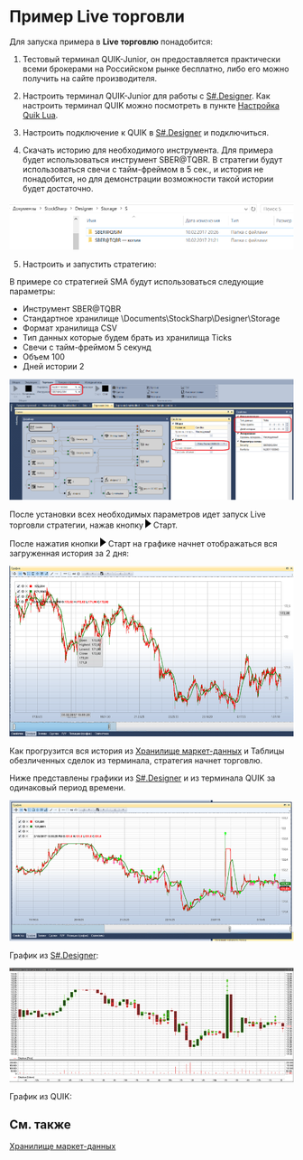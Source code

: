 # Пример Live торговли

Для запуска примера в **Live торговлю** понадобится:

1. Тестовый терминал QUIK\-Junior, он предоставляется практически всеми брокерами на Российском рынке бесплатно, либо его можно получить на сайте производителя.

2. Настроить терминал QUIK\-Junior для работы с [S\#.Designer](Designer.md). Как настроить терминал QUIK можно посмотреть в пункте [Настройка Quik Lua](QuikLua.md).

3. Настроить подключение к QUIK в [S\#.Designer](Designer.md) и подключиться.

4. Скачать историю для необходимого инструмента. Для примера будет использоваться инструмент SBER@TQBR. В стратегии будут использоваться свечи с тайм\-фреймом в 5 сек., и история не понадобится, но для демонстрации возможности такой истории будет достаточно.

![Designer Example of Live trading 00](../images/Designer_Example_of_Live_trading_00.png)

5. Настроить и запустить стратегию:

В примере со стратегией SMA будут использоваться следующие параметры:

- Инструмент SBER@TQBR
- Стандартное хранилище \\Documents\\StockSharp\\Designer\\Storage
- Формат хранилища CSV
- Тип данных которые будем брать из хранилища Ticks
- Свечи с тайм\-фреймом 5 секунд
- Объем 100
- Дней истории 2

![Designer Example of Live trading 01](../images/Designer_Example_of_Live_trading_01.png)

После установки всех необходимых параметров идет запуск Live торговли стратегии, нажав кнопку ![Designer Panel Circuits 02](../images/Designer_Panel_Circuits_02.png) Старт.

После нажатия кнопки ![Designer Panel Circuits 02](../images/Designer_Panel_Circuits_02.png) Старт на графике начнет отображаться вся загруженная история за 2 дня:

![Designer Example of Live trading 02](../images/Designer_Example_of_Live_trading_02.png)

Как прогрузится вся история из [Хранилище маркет\-данных](Designer_Repository_of_historical_data.md) и Таблицы обезличенных сделок из терминала, стратегия начнет торговлю.

Ниже представлены графики из [S\#.Designer](Designer.md) и из терминала QUIK за одинаковый период времени.

![Designer Example of Live trading 03](../images/Designer_Example_of_Live_trading_03.png)

График из [S\#.Designer](Designer.md):

![Designer Example of Live trading 04](../images/Designer_Example_of_Live_trading_04.png)

График из QUIK:

## См. также

[Хранилище маркет\-данных](Designer_Repository_of_historical_data.md)
